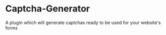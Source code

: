 # Captcha-Generator
A plugin which will generate captchas ready to be used for your website's forms
